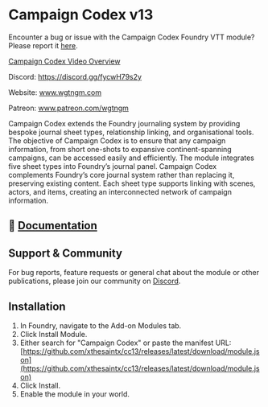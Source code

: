 # Campaign Codex v13
Encounter a bug or issue with the Campaign Codex Foundry VTT module? Please report it [here](https://github.com/xthesaintx/cc13/issues).

[Campaign Codex Video Overview](https://youtu.be/gp8hWTmajvs?si=awMAZ4sddzeh_vAZ)


Discord: https://discord.gg/fycwH79s2y

Website: www.wgtngm.com

Patreon: www.patreon.com/wgtngm

Campaign Codex extends the Foundry journaling system by providing bespoke journal sheet types, relationship linking, and organisational tools. The objective of Campaign Codex is to ensure that any campaign information, from short one-shots to expansive continent-spanning campaigns, can be accessed easily and efficiently. The module integrates five sheet types into Foundry’s journal panel. Campaign Codex complements Foundry’s core journal system rather than replacing it, preserving existing content. Each sheet type supports linking with scenes, actors, and items, creating an interconnected network of campaign information.

## 📖 [Documentation](https://campaigncodex.wgtngm.com/)

## Support & Community

For bug reports, feature requests or general chat about the module or other publications, please join our community on [Discord](https://discord.gg/fycwH79s2y).

## Installation

1. In Foundry, navigate to the Add-on Modules tab.  
2. Click Install Module.
3. Either search for "Campaign Codex" or  paste the manifest URL:   
   [https://github.com/xthesaintx/cc13/releases/latest/download/module.json](https://github.com/xthesaintx/cc13/releases/latest/download/module.json)
5. Click Install.  
6. Enable the module in your world.

